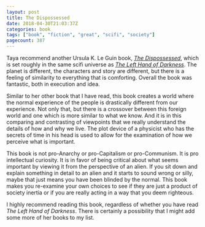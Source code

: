 ```yaml
---
layout: post
title: The Dispossessed
date: 2018-04-30T21:03:37Z
categories: book
tags: ["book", "fiction", "great", "scifi", "society"]
pagecount: 387
---
```


Taya recommend another Ursula K. Le Guin book, [*The Dispossessed*][book-amaz], which is set roughly in
the same scifi universe as [*The Left Hand of Darkness*](/book/2018/03/01/the-left-hand-of-darkness.html).
The planet is different, the characters and story are different, but there is a feeling of
similarity to everything that is comforting. Overall the book was fantastic, both in execution and
idea.

Similar to her other book that I have read, this book creates a world where the normal experience of
the people is drastically different from our experience. Not only that, but there is a crossover
between this foreign world and one which is more similar to what we know. And it is in this
comparing and contrasting of viewpoints that we really understand the details of how and why we
live. The plot device of a physicist who has the secrets of time in his head is used to allow for
the examination of how we perceive what is important.

This book is not pro-Anarchy or pro-Capitalism or pro-Communism. It is pro intellectual curiosity.
It is in favor of being critical about what seems important by viewing it from the perspective of an
alien. If you sit down and explain something in detail to an alien and it starts to sound wrong or
silly, maybe that just means you have been blinded by the normal. This book makes you re-examine
your own choices to see if they are just a product of society inertia or if you are really acting in
a way that you deem righteous.

I highly recommend reading this book, regardless of whether you have read *The Left Hand of
Darkness*. There is certainly a possibility that I might add some more of her books to my list.

[book-amaz]:      https://amzn.to/2HDFoMK
